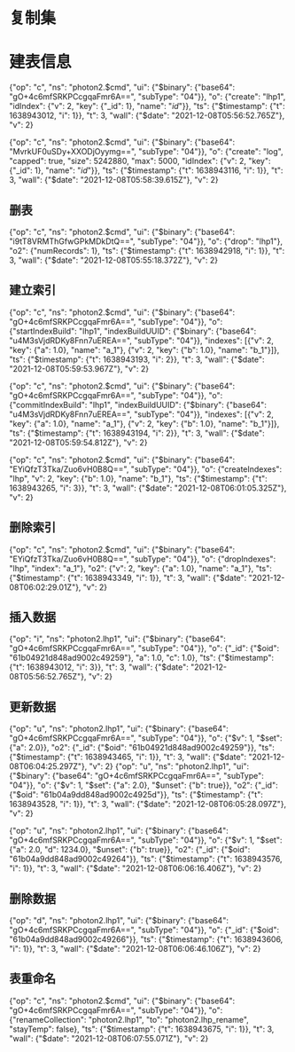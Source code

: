 # 复制集



# 建表信息
{"op": "c", "ns": "photon2.$cmd", "ui": {"$binary": {"base64": "gO+4c6mfSRKPCcgqaFmr6A==", "subType": "04"}}, "o": {"create": "lhp1", "idIndex": {"v": 2, "key": {"_id": 1}, "name": "_id_"}}, "ts": {"$timestamp": {"t": 1638943012, "i": 1}}, "t": 3, "wall": {"$date": "2021-12-08T05:56:52.765Z"}, "v": 2}

{"op": "c", "ns": "photon2.$cmd", "ui": {"$binary": {"base64": "MvrkUF0uSDy+XXODjOyymg==", "subType": "04"}}, "o": {"create": "log", "capped": true, "size": 5242880, "max": 5000, "idIndex": {"v": 2, "key": {"_id": 1}, "name": "_id_"}}, "ts": {"$timestamp": {"t": 1638943116, "i": 1}}, "t": 3, "wall": {"$date": "2021-12-08T05:58:39.615Z"}, "v": 2}

## 删表
{"op": "c", "ns": "photon2.$cmd", "ui": {"$binary": {"base64": "i9tT8VRMThGfwGPkMDkDtQ==", "subType": "04"}}, "o": {"drop": "lhp1"}, "o2": {"numRecords": 1}, "ts": {"$timestamp": {"t": 1638942918, "i": 1}}, "t": 3, "wall": {"$date": "2021-12-08T05:55:18.372Z"}, "v": 2}

## 建立索引
{"op": "c", "ns": "photon2.$cmd", "ui": {"$binary": {"base64": "gO+4c6mfSRKPCcgqaFmr6A==", "subType": "04"}}, "o": {"startIndexBuild": "lhp1", "indexBuildUUID": {"$binary": {"base64": "u4M3sVjdRDKy8Fnn7uEREA==", "subType": "04"}}, "indexes": [{"v": 2, "key": {"a": 1.0}, "name": "a_1"}, {"v": 2, "key": {"b": 1.0}, "name": "b_1"}]}, "ts": {"$timestamp": {"t": 1638943193, "i": 2}}, "t": 3, "wall": {"$date": "2021-12-08T05:59:53.967Z"}, "v": 2}

{"op": "c", "ns": "photon2.$cmd", "ui": {"$binary": {"base64": "gO+4c6mfSRKPCcgqaFmr6A==", "subType": "04"}}, "o": {"commitIndexBuild": "lhp1", "indexBuildUUID": {"$binary": {"base64": "u4M3sVjdRDKy8Fnn7uEREA==", "subType": "04"}}, "indexes": [{"v": 2, "key": {"a": 1.0}, "name": "a_1"}, {"v": 2, "key": {"b": 1.0}, "name": "b_1"}]}, "ts": {"$timestamp": {"t": 1638943194, "i": 2}}, "t": 3, "wall": {"$date": "2021-12-08T05:59:54.812Z"}, "v": 2}

{"op": "c", "ns": "photon2.$cmd", "ui": {"$binary": {"base64": "EYiQfzT3Tka/Zuo6vH0B8Q==", "subType": "04"}}, "o": {"createIndexes": "lhp", "v": 2, "key": {"b": 1.0}, "name": "b_1"}, "ts": {"$timestamp": {"t": 1638943265, "i": 3}}, "t": 3, "wall": {"$date": "2021-12-08T06:01:05.325Z"}, "v": 2}

## 删除索引
{"op": "c", "ns": "photon2.$cmd", "ui": {"$binary": {"base64": "EYiQfzT3Tka/Zuo6vH0B8Q==", "subType": "04"}}, "o": {"dropIndexes": "lhp", "index": "a_1"}, "o2": {"v": 2, "key": {"a": 1.0}, "name": "a_1"}, "ts": {"$timestamp": {"t": 1638943349, "i": 1}}, "t": 3, "wall": {"$date": "2021-12-08T06:02:29.01Z"}, "v": 2}

## 插入数据

{"op": "i", "ns": "photon2.lhp1", "ui": {"$binary": {"base64": "gO+4c6mfSRKPCcgqaFmr6A==", "subType": "04"}}, "o": {"_id": {"$oid": "61b04921d848ad9002c49259"}, "a": 1.0, "c": 1.0}, "ts": {"$timestamp": {"t": 1638943012, "i": 3}}, "t": 3, "wall": {"$date": "2021-12-08T05:56:52.765Z"}, "v": 2}

## 更新数据
{"op": "u", "ns": "photon2.lhp1", "ui": {"$binary": {"base64": "gO+4c6mfSRKPCcgqaFmr6A==", "subType": "04"}}, "o": {"$v": 1, "$set": {"a": 2.0}}, "o2": {"_id": {"$oid": "61b04921d848ad9002c49259"}}, "ts": {"$timestamp": {"t": 1638943465, "i": 1}}, "t": 3, "wall": {"$date": "2021-12-08T06:04:25.297Z"}, "v": 2}
{"op": "u", "ns": "photon2.lhp1", "ui": {"$binary": {"base64": "gO+4c6mfSRKPCcgqaFmr6A==", "subType": "04"}}, "o": {"$v": 1, "$set": {"a": 2.0}, "$unset": {"b": true}}, "o2": {"_id": {"$oid": "61b04a9dd848ad9002c4925d"}}, "ts": {"$timestamp": {"t": 1638943528, "i": 1}}, "t": 3, "wall": {"$date": "2021-12-08T06:05:28.097Z"}, "v": 2}

{"op": "u", "ns": "photon2.lhp1", "ui": {"$binary": {"base64": "gO+4c6mfSRKPCcgqaFmr6A==", "subType": "04"}}, "o": {"$v": 1, "$set": {"a": 2.0, "d": 1234.0}, "$unset": {"b": true}}, "o2": {"_id": {"$oid": "61b04a9dd848ad9002c49264"}}, "ts": {"$timestamp": {"t": 1638943576, "i": 1}}, "t": 3, "wall": {"$date": "2021-12-08T06:06:16.406Z"}, "v": 2}

## 删除数据
{"op": "d", "ns": "photon2.lhp1", "ui": {"$binary": {"base64": "gO+4c6mfSRKPCcgqaFmr6A==", "subType": "04"}}, "o": {"_id": {"$oid": "61b04a9dd848ad9002c49266"}}, "ts": {"$timestamp": {"t": 1638943606, "i": 1}}, "t": 3, "wall": {"$date": "2021-12-08T06:06:46.106Z"}, "v": 2}

## 表重命名

{"op": "c", "ns": "photon2.$cmd", "ui": {"$binary": {"base64": "gO+4c6mfSRKPCcgqaFmr6A==", "subType": "04"}}, "o": {"renameCollection": "photon2.lhp1", "to": "photon2.lhp_rename", "stayTemp": false}, "ts": {"$timestamp": {"t": 1638943675, "i": 1}}, "t": 3, "wall": {"$date": "2021-12-08T06:07:55.071Z"}, "v": 2}
